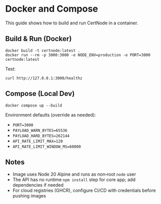 # Docker and Compose

This guide shows how to build and run CertNode in a container.

## Build & Run (Docker)

```
docker build -t certnode:latest .
docker run --rm -p 3000:3000 -e NODE_ENV=production -e PORT=3000 certnode:latest
```

Test:
```
curl http://127.0.0.1:3000/healthz
```

## Compose (Local Dev)

```
docker compose up --build
```

Environment defaults (override as needed):
- `PORT=3000`
- `PAYLOAD_WARN_BYTES=65536`
- `PAYLOAD_HARD_BYTES=262144`
- `API_RATE_LIMIT_MAX=120`
- `API_RATE_LIMIT_WINDOW_MS=60000`

## Notes
- Image uses Node 20 Alpine and runs as non‑root `node` user
- The API has no runtime `npm install` step for core app; add dependencies if needed
- For cloud registries (GHCR), configure CI/CD with credentials before pushing images

